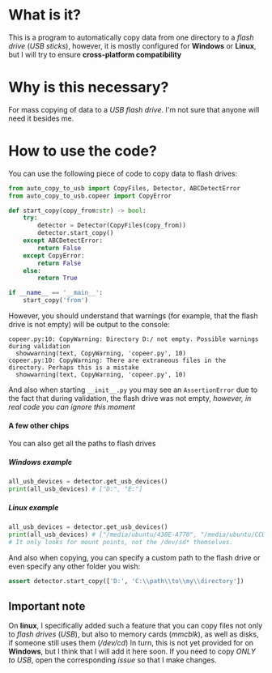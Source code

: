 # What is it?
This is a program to automatically copy data from one directory to a *flash drive* (*USB sticks*), however, it is mostly configured for **Windows** or **Linux**, but I will try to ensure **cross-platform compatibility**

# Why is this necessary?
For mass copying of data to a *USB flash drive*. I'm not sure that anyone will need it besides me.

# How to use the code?
You can use the following piece of code to copy data to flash drives:
```Python
from auto_copy_to_usb import CopyFiles, Detector, ABCDetectError
from auto_copy_to_usb.copeer import CopyError

def start_copy(copy_from:str) -> bool:
	try:
		detector = Detector(CopyFiles(copy_from))
		detector.start_copy()
	except ABCDetectError:
		return False
	except CopyError:
		return False
	else:
		return True

if __name__ == '__main__':
	start_copy('from')
```
However, you should understand that warnings (for example, that the flash drive is not empty) will be output to the console:
```
copeer.py:10: CopyWarning: Directory D:/ not empty. Possible warnings during validation
  showwarning(text, CopyWarning, 'copeer.py', 10)
copeer.py:10: CopyWarning: There are extraneous files in the directory. Perhaps this is a mistake
  showwarning(text, CopyWarning, 'copeer.py', 10)
```
And also when starting `__init__.py` you may see an `AssertionError` due to the fact that during validation, the flash drive was not empty, *however, in real code you can ignore this moment*

#### A few other chips
You can also get all the paths to flash drives 

##### Windows example
```Python
all_usb_devices = detector.get_usb_devices()
print(all_usb_devices) # ["D:", "E:"]
```
##### Linux example
```Python
all_usb_devices = detector.get_usb_devices()
print(all_usb_devices) # ["/media/ubuntu/430E-A770", "/media/ubuntu/CCBIN-528TYS"]
# It only looks for mount points, not the /dev/sd* themselves.
```

And also when copying, you can specify a custom path to the flash drive or even specify any other folder you wish:
```Python
assert detector.start_copy(['D:', 'C:\\path\\to\\my\\directory'])
```

## Important note
On __linux__, I specifically added such a feature that you can copy files not only to _flash drives_ (_USB_), but also to memory cards (_mmcblk_), as well as disks, if someone still uses them (_/dev/cd_)
In turn, this is not yet provided for on __Windows__, but I think that I will add it here soon. If you need to copy _ONLY to USB_, open the corresponding _issue_ so that I make changes.